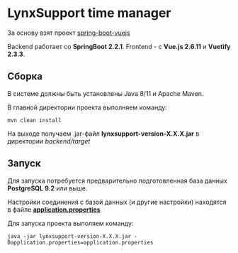 # LynxSupport time manager

За основу взят проект [spring-boot-vuejs](https://github.com/jonashackt/spring-boot-vuejs)

Backend работает со **SpringBoot 2.2.1**.
Frontend - с **Vue.js 2.6.11** и **Vuetify 2.3.3**.

## Сборка

В системе должны быть установлены Java 8/11 и Apache Maven.

В главной директории проекта выполняем команду:

```mvn clean install```

На выходе получаем .jar-файл **lynxsupport-version-X.X.X.jar** в директории *backend/target*

## Запуск

Для запуска потребуется предварительно подготовленная база данных **PostgreSQL 9.2** или выше.

Настройки соединения с базой данных (и другие настройки) находятся в файле **[application.properties](https://github.com/betanets/vue-sb-support/blob/master/backend/src/main/resources/application.properties)**

Для запуска проекта выполяем команду:

```java -jar lynxsupport-version-X.X.X.jar -Dapplication.properties=application.properties```
